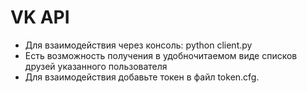 # VK API
* Для взаимодействия через консоль: python client.py
* Есть возможность получения в удобночитаемом виде
   списков друзей указанного пользователя
* Для взаимодействия добавьте токен в файл token.cfg.
